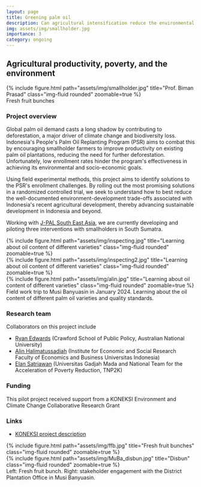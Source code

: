 ```yaml
---
layout: page
title: Greening palm oil
description: Can agricultural intensification reduce the environmental externalities of palm oil?
img: assets/img/smallholder.jpg
importance: 3
category: ongoing
---
```


## Agricultural productivity, poverty, and the environment

<div class="row justify-content-center"> 
    <div class="col-sm-6 mt-3 mt-md-0">
        {% include figure.html path="assets/img/smallholder.jpg" title="Prof. Biman Prasad" class="img-fluid rounded" zoomable=true %}
    </div>
</div>
<div class="caption">
    Fresh fruit bunches 
</div>

### Project overview

Global palm oil demand casts a long shadow by contributing to deforestation, a major driver of climate change and biodiversity loss. Indonesia's People's Palm Oil Replanting Program (PSR) aims to combat this by encouraging smallholder farmers to improve productivity on existing palm oil plantations, reducing the need for further deforestation. Unfortunately, low enrollment rates hinder the program's effectiveness in achieving its environmental and socio-economic goals. 

Using field experimental methods, this project aims to identify solutions to the PSR's enrollment challenges. By rolling out the most promising solutions in a randomized controlled trial, we seek to understand how to best reduce the well-documented environment-development trade-offs associated with Indonesia's recent agricultural development, thereby advancing sustainable development in Indonesia and beyond.

Working with [J-PAL South East Asia](https://www.povertyactionlab.org/southeast-asia), we are currently developing and piloting three interventions with smallholders in South Sumatra. 

<div class="row">
    <div class="col-sm-4 mt-3 mt-md-0">
        {% include figure.html path="assets/img/inspecting.jpg" title="Learning about oil content of different varieties" class="img-fluid rounded" zoomable=true %}
    </div>
    <div class="col-sm-4 mt-3 mt-md-0">
        {% include figure.html path="assets/img/inspecting2.jpg" title="Learning about oil content of different varieties" class="img-fluid rounded" zoomable=true %}
    </div>
    <div class="col-sm-4 mt-3 mt-md-0">
        {% include figure.html path="assets/img/alin.jpg" title="Learning about oil content of different varieties" class="img-fluid rounded" zoomable=true %}
    </div>
</div>
<div class="caption">
    Field work trip to Musi Banyuasin in January 2024. Learning about the oil content of different palm oil varieties and quality standards.
</div>

### Research team

Collaborators on this project include 
- [Ryan Edwards](https://www.ryanbedwards.com/) (Crawford School of Public Policy, Australian National University)
- [Alin Halimatussadiah](https://lpem.org/member/dr-alin-halimatussadiah/) (Institute for Economic and Social Research Faculty of Economics and Business Universitas Indonesia)
- [Elan Satriawan](https://feb.ugm.ac.id/en/profile/lecturers/2252-elan-satriawan) (Universitas Gadjah Mada and National Team for the Acceleration of Poverty Reduction, TNP2K)

### Funding

This pilot project received support from a KONEKSI Environment and Climate Change Collaborative Research Grant

### Links

- [KONEKSI project description](https://koneksi-kpp.id/en/agricultural-productivity-poverty-and-the-environment/)


<div class="row">
    <div class="col-sm mt-3 mt-md-0">
        {% include figure.html path="assets/img/ffb.jpg" title="Fresh fruit bunches" class="img-fluid rounded" zoomable=true %}
    </div>
    <div class="col-sm mt-3 mt-md-0">
        {% include figure.html path="assets/img/MuBa_disbun.jpg" title="Disbun" class="img-fluid rounded" zoomable=true %}
    </div>
</div>
<div class="caption">
    Left: Fresh fruit bunch. Right: stakeholder engagement with the District Plantation Office in Musi Banyuasin.
</div>
